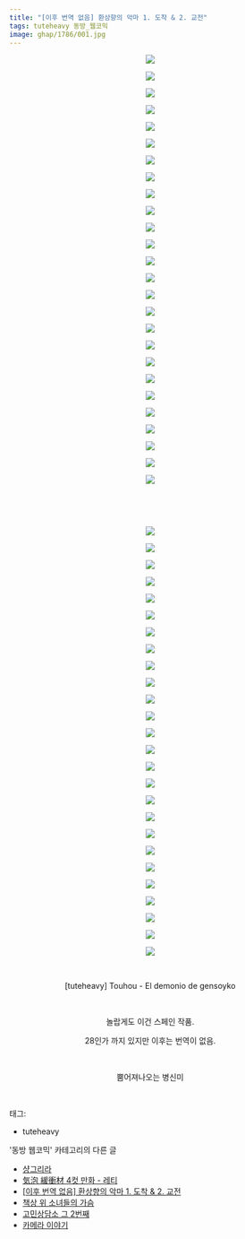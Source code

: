 ```yaml
---
title: "[이후 번역 없음] 환상향의 악마 1. 도착 & 2. 교전"
tags: tuteheavy 동방_웹코믹
image: ghap/1786/001.jpg
---
```

<div class="article">
<p style="text-align: center; clear: none; float: none;"><img src="{{ site.nasurl }}/ghap/1786/001.jpg"/></p>
<p style="text-align: center; clear: none; float: none;"><img src="{{ site.nasurl }}/ghap/1786/002.jpg"/></p>
<p style="text-align: center; clear: none; float: none;"><img src="{{ site.nasurl }}/ghap/1786/003.jpg"/></p>
<p style="text-align: center; clear: none; float: none;"><img src="{{ site.nasurl }}/ghap/1786/004.jpg"/></p>
<p style="text-align: center; clear: none; float: none;"><img src="{{ site.nasurl }}/ghap/1786/005.jpg"/></p>
<p style="text-align: center; clear: none; float: none;"><img src="{{ site.nasurl }}/ghap/1786/006.jpg"/></p>
<p style="text-align: center; clear: none; float: none;"><img src="{{ site.nasurl }}/ghap/1786/007.jpg"/></p>
<p style="text-align: center; clear: none; float: none;"><img src="{{ site.nasurl }}/ghap/1786/008.jpg"/></p>
<p style="text-align: center; clear: none; float: none;"><img src="{{ site.nasurl }}/ghap/1786/009.jpg"/></p>
<p style="text-align: center; clear: none; float: none;"><img src="{{ site.nasurl }}/ghap/1786/010.jpg"/></p>
<p style="text-align: center; clear: none; float: none;"><img src="{{ site.nasurl }}/ghap/1786/011.jpg"/></p>
<p style="text-align: center; clear: none; float: none;"><img src="{{ site.nasurl }}/ghap/1786/012.jpg"/></p>
<p style="text-align: center; clear: none; float: none;"><img src="{{ site.nasurl }}/ghap/1786/013.jpg"/></p>
<p style="text-align: center; clear: none; float: none;"><img src="{{ site.nasurl }}/ghap/1786/014.jpg"/></p>
<p style="text-align: center; clear: none; float: none;"><img src="{{ site.nasurl }}/ghap/1786/015.jpg"/></p>
<p style="text-align: center; clear: none; float: none;"><img src="{{ site.nasurl }}/ghap/1786/016.jpg"/></p>
<p style="text-align: center; clear: none; float: none;"><img src="{{ site.nasurl }}/ghap/1786/017.jpg"/></p>
<p style="text-align: center; clear: none; float: none;"><img src="{{ site.nasurl }}/ghap/1786/018.jpg"/></p>
<p style="text-align: center; clear: none; float: none;"><img src="{{ site.nasurl }}/ghap/1786/019.jpg"/></p>
<p style="text-align: center; clear: none; float: none;"><img src="{{ site.nasurl }}/ghap/1786/020.jpg"/></p>
<p style="text-align: center; clear: none; float: none;"><img src="{{ site.nasurl }}/ghap/1786/021.jpg"/></p>
<p style="text-align: center; clear: none; float: none;"><img src="{{ site.nasurl }}/ghap/1786/022.jpg"/></p>
<p style="text-align: center; clear: none; float: none;"><img src="{{ site.nasurl }}/ghap/1786/023.jpg"/></p>
<p style="text-align: center; clear: none; float: none;"><img src="{{ site.nasurl }}/ghap/1786/024.jpg"/></p>
<p style="text-align: center; clear: none; float: none;"><img src="{{ site.nasurl }}/ghap/1786/025.jpg"/></p>
<p style="text-align: center; clear: none; float: none;"><img src="{{ site.nasurl }}/ghap/1786/026.jpg"/></p>
<p style="text-align: center; clear: none; float: none;"><br/></p>
<p style="text-align: center; clear: none; float: none;"><br/></p>
<p style="text-align: center; clear: none; float: none;"><img src="{{ site.nasurl }}/ghap/1786/027.jpg"/></p>
<p style="text-align: center; clear: none; float: none;"><img src="{{ site.nasurl }}/ghap/1786/028.jpg"/></p>
<p style="text-align: center; clear: none; float: none;"><img src="{{ site.nasurl }}/ghap/1786/029.jpg"/></p>
<p style="text-align: center; clear: none; float: none;"><img src="{{ site.nasurl }}/ghap/1786/030.jpg"/></p>
<p style="text-align: center; clear: none; float: none;"><img src="{{ site.nasurl }}/ghap/1786/031.jpg"/></p>
<p style="text-align: center; clear: none; float: none;"><img src="{{ site.nasurl }}/ghap/1786/032.jpg"/></p>
<p style="text-align: center; clear: none; float: none;"><img src="{{ site.nasurl }}/ghap/1786/033.jpg"/></p>
<p style="text-align: center; clear: none; float: none;"><img src="{{ site.nasurl }}/ghap/1786/034.jpg"/></p>
<p style="text-align: center; clear: none; float: none;"><img src="{{ site.nasurl }}/ghap/1786/035.jpg"/></p>
<p style="text-align: center; clear: none; float: none;"><img src="{{ site.nasurl }}/ghap/1786/036.jpg"/></p>
<p style="text-align: center; clear: none; float: none;"><img src="{{ site.nasurl }}/ghap/1786/037.jpg"/></p>
<p style="text-align: center; clear: none; float: none;"><img src="{{ site.nasurl }}/ghap/1786/038.jpg"/></p>
<p style="text-align: center; clear: none; float: none;"><img src="{{ site.nasurl }}/ghap/1786/039.jpg"/></p>
<p style="text-align: center; clear: none; float: none;"><img src="{{ site.nasurl }}/ghap/1786/040.jpg"/></p>
<p style="text-align: center; clear: none; float: none;"><img src="{{ site.nasurl }}/ghap/1786/041.jpg"/></p>
<p style="text-align: center; clear: none; float: none;"><img src="{{ site.nasurl }}/ghap/1786/042.jpg"/></p>
<p style="text-align: center; clear: none; float: none;"><img src="{{ site.nasurl }}/ghap/1786/043.jpg"/></p>
<p style="text-align: center; clear: none; float: none;"><img src="{{ site.nasurl }}/ghap/1786/044.jpg"/></p>
<p style="text-align: center; clear: none; float: none;"><img src="{{ site.nasurl }}/ghap/1786/045.jpg"/></p>
<p style="text-align: center; clear: none; float: none;"><img src="{{ site.nasurl }}/ghap/1786/046.jpg"/></p>
<p style="text-align: center; clear: none; float: none;"><img src="{{ site.nasurl }}/ghap/1786/047.jpg"/></p>
<p style="text-align: center; clear: none; float: none;"><img src="{{ site.nasurl }}/ghap/1786/048.jpg"/></p>
<p style="text-align: center; clear: none; float: none;"><img src="{{ site.nasurl }}/ghap/1786/049.jpg"/></p>
<p style="text-align: center; clear: none; float: none;"><img src="{{ site.nasurl }}/ghap/1786/050.jpg"/></p>
<p style="text-align: center; clear: none; float: none;"><img src="{{ site.nasurl }}/ghap/1786/051.jpg"/></p>
<p style="text-align: center; clear: none; float: none;"><img src="{{ site.nasurl }}/ghap/1786/052.jpg"/></p>
<p style="text-align: center; clear: none; float: none;"><br/></p>
<p style="text-align: center; clear: none; float: none;">[tuteheavy] Touhou - El demonio de gensoyko</p>
<p style="text-align: center; clear: none; float: none;"><br/></p>
<p style="text-align: center; clear: none; float: none;">놀랍게도 이건 스페인 작품.</p>
<p style="text-align: center; clear: none; float: none;">28인가 까지 있지만 이후는 번역이 없음.</p>
<p style="text-align: center; clear: none; float: none;"><br/></p>
<p style="text-align: center; clear: none; float: none;">뿜어져나오는 병신미</p>
<p><br/></p>
</div><div class="tagTrail">
<p>태그: </p>
<ul>
<li>tuteheavy</li>
</ul>
</div><div class="another">
<p>'동방 웹코믹' 카테고리의 다른 글</p>
<ul>
<li><a href="/2016-08-23-ghap_1797">샹그리라</a></li>
<li><a href="/2016-08-23-ghap_1789">気泡 緩衝材 4컷 만화 - 레티</a></li>
<li><a href="/2016-08-23-ghap_1786">[이후 번역 없음] 환상향의 악마 1. 도착 &amp; 2. 교전</a></li>
<li><a href="/2016-08-22-ghap_1769">책상 위 소녀들의 가슴</a></li>
<li><a href="/2016-08-20-ghap_1732">고민상담소 그 2번째</a></li>
<li><a href="/2016-08-20-ghap_1728">카메라 이야기</a></li>
</ul>
</div><div class="cb_module cb_fluid">
<div class="cb_wrt cb_profile">
</div><!-- commentList close -->
</div>
<br/>
<p id="refer"></p>
<br/>
